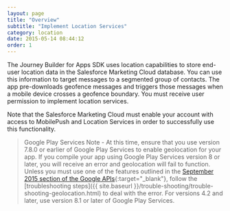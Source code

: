 ```yaml
---
layout: page
title: "Overview"
subtitle: "Implement Location Services"
category: location
date: 2015-05-14 08:44:12
order: 1
---
```

The Journey Builder for Apps SDK uses location capabilities to store end-user location data in the Salesforce Marketing Cloud database. You can use this information to target messages to a segmented group of contacts. The app pre-downloads geofence messages and triggers those messages when a mobile device crosses a geofence boundary. You must receive user permission to implement location services.

Note that the Salesforce Marketing Cloud must enable your account with access to MobilePush and Location Services in order to successfully use this functionality.

> Google Play Services Note - At this time, ensure that you use version 7.8.0 or earlier of Google Play Services to enable geolocation for your app. If you compile your app using Google Play Services version 8 or later, you will receive an error and geolocation will fail to function. Unless you must use one of the features outlined in the [September 2015 section of the Google APIs](https://developers.google.com/android/guides/releases){:target="_blank"}, follow the [troubleshooting steps]({{ site.baseurl }}/trouble-shooting/trouble-shooting-geolocation.html) to deal with the error. For versions 4.2 and later, use version 8.1 or later of Google Play Services.